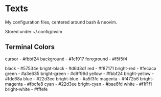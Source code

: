 # Texts

My configuration files, centered around bash & neovim.

Stored under ~/.config/nvim

## Terminal Colors

cursor - #fbbf24
background - #1c1917
foreground - #f5f5f4

black - #57534e
bright-black - #d6d3d1
red - #f87171
bright-red - #fecaca
green - #a3e635
bright-green - #d9f99d
yellow - #fbbf24
bright-yellow - #fde68a
blue - #22d3ee
bright-blue - #a5f3fc
magenta - #f472b6
bright-magenta - #fbcfe8
cyan - #22d3ee
bright-cyan - #bae6fd
white - #f1f1f1
bright-white - #fffefe
